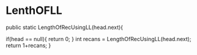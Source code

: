 # LenthOFLL

public static LengthOfRecUsingLL(head.next){
    
if(head == null){
    return 0;
}
    int recans = LengthOfRecUsingLL(head.next);
    return 1+recans;
}
